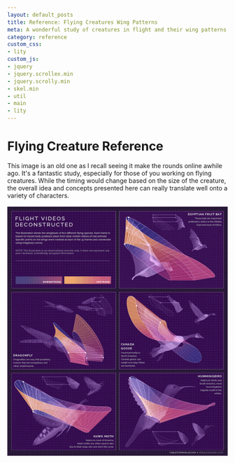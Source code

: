 ```yaml
---
layout: default_posts
title: Reference: Flying Creatures Wing Patterns
meta: A wonderful study of creatures in flight and their wing patterns in .GIF format. Beautiful reference for any flying character you are working on.
category: reference
custom_css:
- lity
custom_js:
- jquery
- jquery.scrollex.min
- jquery.scrolly.min
- skel.min
- util
- main
- lity
---
```

<h1 class="major">Flying Creature Reference</h1>
This image is an old one as I recall seeing it make the rounds online awhile ago. It's a fantastic study, especially for those of you working on flying creatures. While the timing would change based on the size of the creature, the overall idea and concepts presented here can really translate well onto a variety of characters.
<br />
<br />
<div>
    <span class="image fit">
        <img src="/images/lEanx42.gif" alt="Wing Pattern Reference"/>
    </span>
</div>




